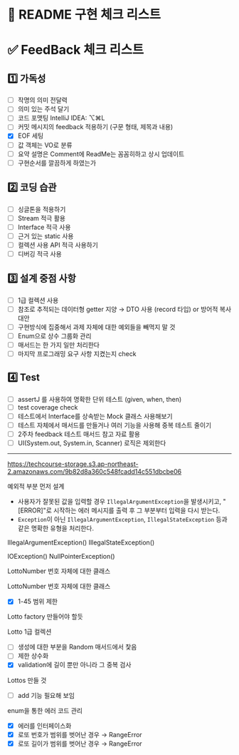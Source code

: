 # 📘 README 구현 체크 리스트

# ✅ FeedBack 체크 리스트

## 1️⃣ 가독성

- [ ]  작명의 의미 전달력
- [ ]  의미 있는 주석 달기
- [ ]  코드 포맷팅  IntelliJ IDEA: ⌥⌘L
- [ ]  커밋 메시지의 feedback 적용하기 (구문 형태, 제목과 내용)
- [x]  EOF 세팅
- [ ]  값 객체는 VO로 분류
- [ ]  요약 설명은 Comment에 ReadMe는 꼼꼼히하고 상시 업데이트
- [ ]  구현순서를 깔끔하게 하였는가

## 2️⃣ 코딩 습관

- [ ]  싱글톤을 적용하기
- [ ]  Stream 적극 활용
- [ ]  Interface 적극 사용
- [ ]  근거 있는 static 사용
- [ ]  컬렉션 사용 API 적극 사용하기
- [ ]  디버깅 적극 사용

## 3️⃣ 설계 중점 사항

- [ ]  1급 컬렉션 사용
- [ ]  참조로 추적되는 데이터형 getter 지양 → DTO 사용 (record 타입) or 방어적 복사 대안
- [ ]  구현방식에 집중해서 과제 자체에 대한 예외들을 빼먹지 말 것
- [ ]  Enum으로 상수 그룹화 관리
- [ ]  매서드는 한 가지 일만 처리한다
- [ ]  마지막 프로그래밍 요구 사항 지켰는지 check

## 4️⃣ Test

- [ ]  assertJ 를 사용하여 명확한 단위 테스트 (given, when, then)
- [ ]  test coverage check
- [ ]  테스트에서 Interface를 상속받는 Mock 클래스 사용해보기
- [ ]  테스트 자체에서 매서드를 만들거나 여러 기능을 사용해 중복 테스트 줄이기
- [ ]  2주차 feedback 테스트 매서드 참고 자료 활용
- [ ]  UI(System.out, System.in, Scanner) 로직은 제외한다

---

https://techcourse-storage.s3.ap-northeast-2.amazonaws.com/9b82d8a360c548fcadd14c551dbcbe06

예외적 부분 먼저 설계

- 사용자가 잘못된 값을 입력할 경우 `IllegalArgumentException`을 발생시키고, "[ERROR]"로 시작하는 에러 메시지를 출력 후 그 부분부터 입력을 다시 받는다.
- `Exception`이 아닌 `IllegalArgumentException`, `IllegalStateException` 등과 같은 명확한 유형을 처리한다.

IllegalArgumentException()
IllegalStateException()

IOException()
NullPointerException()

LottoNumber 번호 자체에 대한 클래스

LottoNumber 번호 자체에 대한 클래스

- [x]  1-45 범위 제한

Lotto factory 만들어야 할듯

Lotto 1급 컬렉션

- [ ]  생성에 대한 부분을 Random 매서드에서 찿음
- [ ]  제한 상수화
- [x]  validation에 길이 뿐만 아니라 그 중복 검사

Lottos 만들 것

- [ ]  add 기능 필요해 보임

enum을 통한 에러 코드 관리

- [x]  에러를 인터페이스화
- [x]  로또 번호가 범위를 벗어난 경우 → RangeError
- [x]  로또 길이가 범위를 벗어난 경우 → RangeError
